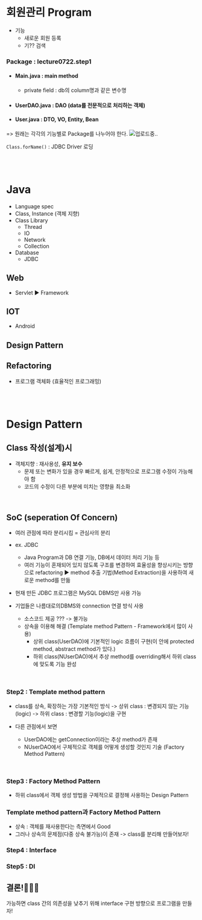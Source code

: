 # 회원관리 Program
- 기능
    - 새로운 회원 등록
    - 기?? 검색

### Package : lecture0722.step1
- #### Main.java : main method 
    - private field : db의 column명과 같은 변수명
- #### UserDAO.java : DAO (data를 전문적으로 처리하는 객체)
- #### User.java : DTO, VO, Entity, Bean
=> 원래는 각각의 기능별로 Package를 나누어야 한다.
![업로드중..](blob:https://velog.io/cfb2e38e-2a0a-419d-9ae9-af2beae07ac6)


```Class.forName()``` : JDBC Driver 로딩


<br><br>

# Java
- Language spec
- Class, Instance (객체 지향)
- Class Library
    - Thread
    - IO
    - Network
    - Collection
- Database
    - JDBC

## Web
- Servlet ▶ Framework

## IOT
- Android

## Design Pattern

## Refactoring
- 프로그램 객체화 (효율적인 프로그래밍)

<br><br>

# Design Pattern
## Class 작성(설계)시 
- 객체지향 : 재사용성, <strong>유지 보수</strong>
    - 문제 또는 변화가 있을 경우 빠르게, 쉽게, 안정적으로 프로그램 수정이 가능해야 함
    - 코드의 수정이 다른 부분에 미치는 영향을 최소화

<br>

## SoC (seperation Of Concern)
- 여러 관점에 따라 분리시킴 = 관심사의 분리
- ex. JDBC
    - Java Program과 DB 연결 기능, DB에서 데이터 처리 기능 등 
    - 여러 기능이 혼재되어 있지 않도록 구조를 변경하여 효율성을 향상시키는 방향으로 refactoring 
    ▶ method 추출 기법(Method Extraction)을 사용하여 새로운 method를 만듦


- 현재 만든 JDBC 프로그램은 MySQL DBMS만 사용 가능
- 기업들은 나름대로의DBMS와 connection 연결 방식 사용
	
    - 소스코드 제공 ??? -> 불가능
    - 상속을 이용해 해결 (Template method Pattern - Framework에서 많이 사용)	
    	- 상위 class(UserDAO)에 기본적인 logic 흐름이 구현(이 안에 protected method, abstract method가 있다.)
    	- 하위 class(NUserDAO)에서 추상 method를 overriding해서 하위 class에 맞도록 기능 완성

<br>

### Step2 : Template method pattern
- class를 상속, 확장하는 가장 기본적인 방식 
-> 상위 class : 변경되지 않는 기능(logic)
-> 하위 class : 변경할 기능(logic)을 구현


- 다른 관점에서 보면
    - UserDAO에는 getConnection이라는 추상 method가 존재
    - NUserDAO에서 구체적으로 객체를 어떻게 생성할 것인지 기술 (Factory Method Pattern)
    
<br>

### Step3 : Factory Method Pattern
- 하위 class에서 객체 생성 방법을 구체적으로 결정해 사용하는 Design Pattern

### Template method pattern과 Factory Method Pattern
- 상속 : 객체를 재사용한다는 측면에서 Good
- 그러나 상속의 문제점(다중 상속 불가능)이 존재
-> class를 분리해 만들어보자!

### Step4 : Interface

### Step5 : DI

## 결론!🌟🌟🌟
가능하면 class 간의 의존성을 낮추기 위해 interface 구현 방향으로 프로그램을 만들자!